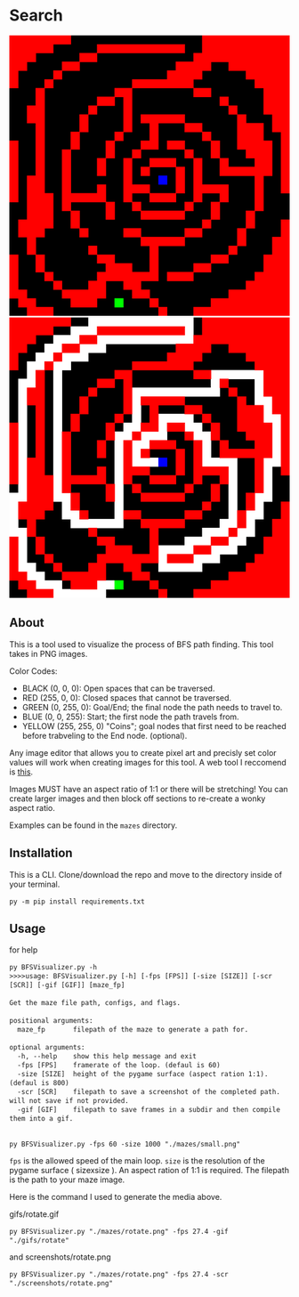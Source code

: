 # Search
![Gif of a path being generated, slowly finding its way to several coins, and then finally an end node](https://github.com/VoxLight/BFSVisualizer/blob/master/gifs/rotate.gif?raw=true)
![Image of the completed shortest path](https://github.com/VoxLight/BFSVisualizer/blob/master/screenshots/rotate.png?raw=true)

## About
This is a tool used to visualize the process of BFS path finding.
This tool takes in PNG images.

Color Codes:
* BLACK (0, 0, 0): Open spaces that can be traversed.
* RED (255, 0, 0): Closed spaces that cannot be traversed.
* GREEN (0, 255, 0): Goal/End; the final node the path needs to travel to.
* BLUE (0, 0, 255): Start; the first node the path travels from.
* YELLOW (255, 255, 0) "Coins"; goal nodes that first need to be reached before trabveling to the End node. (optional).


Any image editor that allows you to create pixel art and precisly set color values will work when creating images for 
this tool. A web tool I reccomend is [this](https://www.pixilart.com/).

Images MUST have an aspect ratio of 1:1 or there will be stretching! You can create larger images and then block off sections to re-create a wonky aspect ratio.

Examples can be found in the `mazes` directory.

## Installation

This is a CLI. Clone/download the repo and move to the directory inside of your terminal.

```
py -m pip install requirements.txt
```


## Usage

for help
```
py BFSVisualizer.py -h
>>>>usage: BFSVisualizer.py [-h] [-fps [FPS]] [-size [SIZE]] [-scr [SCR]] [-gif [GIF]] [maze_fp]

Get the maze file path, configs, and flags.

positional arguments:
  maze_fp       filepath of the maze to generate a path for.

optional arguments:
  -h, --help    show this help message and exit
  -fps [FPS]    framerate of the loop. (defaul is 60)
  -size [SIZE]  height of the pygame surface (aspect ration 1:1). (defaul is 800)
  -scr [SCR]    filepath to save a screenshot of the completed path. will not save if not provided.
  -gif [GIF]    filepath to save frames in a subdir and then compile them into a gif.


```

```
py BFSVisualizer.py -fps 60 -size 1000 "./mazes/small.png"
```

`fps` is the allowed speed of the main loop.
`size` is the resolution of the pygame surface ( sizexsize ). An aspect ration of 1:1 is required.
The filepath is the path to your maze image.

Here is the command I used to generate the media above.

gifs/rotate.gif
```
py BFSVisualizer.py "./mazes/rotate.png" -fps 27.4 -gif "./gifs/rotate"
```

and screenshots/rotate.png

```
py BFSVisualizer.py "./mazes/rotate.png" -fps 27.4 -scr "./screenshots/rotate.png"
```
